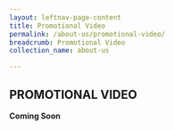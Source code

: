 ```yaml
---
layout: leftnav-page-content
title: Promotional Video
permalink: /about-us/promotional-video/
breadcrumb: Promotional Video
collection_name: about-us

---
```


PROMOTIONAL VIDEO
---
<b>Coming Soon</b>
